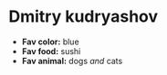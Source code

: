 # Dmitry kudryashov

 * **Fav color:** blue
 * **Fav food:** sushi
 * **Fav animal:** dogs *and* cats